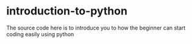 # introduction-to-python
The source code here is to introduce you to how the beginner can start coding easily using python
